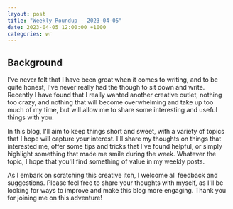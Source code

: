 ```yaml
---
layout: post
title: "Weekly Roundup - 2023-04-05"
date: 2023-04-05 12:00:00 +1000
categories: wr
---
```


## Background

I've never felt that I have been great when it comes to writing, and to be quite honest, I've never really had the though to sit down and write. Recently I have found that I really wanted another creative outlet, nothing too crazy, and nothing that will become overwhelming and take up too much of my time, but will allow me to share some interesting and useful things with you.

In this blog, I'll aim to keep things short and sweet, with a variety of topics that I hope will capture your interest. I'll share my thoughts on things that interested me, offer some tips and tricks that I've found helpful, or simply highlight something that made me smile during the week. Whatever the topic, I hope that you'll find something of value in my weekly posts.

As I embark on scratching this creative itch, I welcome all feedback and suggestions. Please feel free to share your thoughts with myself, as I'll be looking for ways to improve and make this blog more engaging. Thank you for joining me on this adventure!